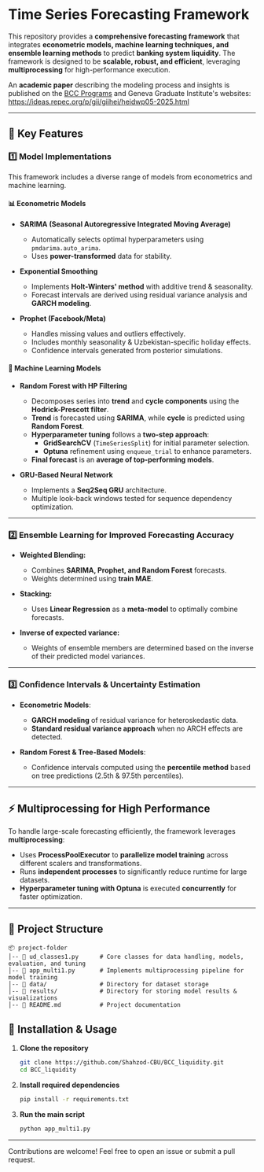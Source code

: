 # **Time Series Forecasting Framework**

This repository provides a **comprehensive forecasting framework** that integrates **econometric models, machine learning techniques, and ensemble learning methods** to predict **banking system liquidity**. The framework is designed to be **scalable, robust, and efficient**, leveraging **multiprocessing** for high-performance execution.

An **academic paper** describing the modeling process and insights is published on the [BCC Programs](https://bccprogramme.org/wp-content/uploads/2025/02/Makhmudov-HEIDWP05-2025.pdf) and Geneva Graduate Institute's websites:
https://ideas.repec.org/p/gii/giihei/heidwp05-2025.html

---

## **📌 Key Features**

### **1️⃣ Model Implementations**
This framework includes a diverse range of models from econometrics and machine learning.

#### **📊 Econometric Models**
- **SARIMA (Seasonal Autoregressive Integrated Moving Average)**  
  - Automatically selects optimal hyperparameters using `pmdarima.auto_arima`.  
  - Uses **power-transformed** data for stability.  

- **Exponential Smoothing**  
  - Implements **Holt-Winters' method** with additive trend & seasonality.  
  - Forecast intervals are derived using residual variance analysis and **GARCH modeling**.

- **Prophet (Facebook/Meta)**  
  - Handles missing values and outliers effectively.  
  - Includes monthly seasonality & Uzbekistan-specific holiday effects.  
  - Confidence intervals generated from posterior simulations.

#### **🤖 Machine Learning Models**
- **Random Forest with HP Filtering**  
  - Decomposes series into **trend** and **cycle components** using the **Hodrick-Prescott filter**.  
  - **Trend** is forecasted using **SARIMA**, while **cycle** is predicted using **Random Forest**.  
  - **Hyperparameter tuning** follows a **two-step approach**:
    - **GridSearchCV** (`TimeSeriesSplit`) for initial parameter selection.
    - **Optuna** refinement using `enqueue_trial` to enhance parameters.
  - **Final forecast** is an **average of top-performing models**.

- **GRU-Based Neural Network**  
  - Implements a **Seq2Seq GRU** architecture.  
  - Multiple look-back windows tested for sequence dependency optimization.

---

### **2️⃣ Ensemble Learning for Improved Forecasting Accuracy**
- **Weighted Blending:**  
  - Combines **SARIMA, Prophet, and Random Forest** forecasts.  
  - Weights determined using **train MAE**.

- **Stacking:**  
  - Uses **Linear Regression** as a **meta-model** to optimally combine forecasts.
 
- **Inverse of expected variance:**
  - Weights of ensemble members are determined based on the inverse of their predicted model variances.

---

### **3️⃣ Confidence Intervals & Uncertainty Estimation**
- **Econometric Models**:  
  - **GARCH modeling** of residual variance for heteroskedastic data.  
  - **Standard residual variance approach** when no ARCH effects are detected.

- **Random Forest & Tree-Based Models**:  
  - Confidence intervals computed using the **percentile method** based on tree predictions (2.5th & 97.5th percentiles).

---

## **⚡ Multiprocessing for High Performance**
To handle large-scale forecasting efficiently, the framework leverages **multiprocessing**:
- Uses **ProcessPoolExecutor** to **parallelize model training** across different scalers and transformations.  
- Runs **independent processes** to significantly reduce runtime for large datasets.  
- **Hyperparameter tuning with Optuna** is executed **concurrently** for faster optimization.

---

## **📂 Project Structure**
```plaintext
📦 project-folder
│-- 📄 ud_classes1.py      # Core classes for data handling, models, evaluation, and tuning
│-- 📄 app_multi1.py       # Implements multiprocessing pipeline for model training
│-- 📂 data/               # Directory for dataset storage
│-- 📂 results/            # Directory for storing model results & visualizations
│-- 📜 README.md           # Project documentation
```

## **📌 Installation & Usage**
1. **Clone the repository**
   ```sh
   git clone https://github.com/Shahzod-CBU/BCC_liquidity.git
   cd BCC_liquidity
   ```

2. **Install required dependencies**
   ```sh
   pip install -r requirements.txt
   ```

3. **Run the main script**
   ```sh
   python app_multi1.py
   ```

---

Contributions are welcome! Feel free to open an issue or submit a pull request.
